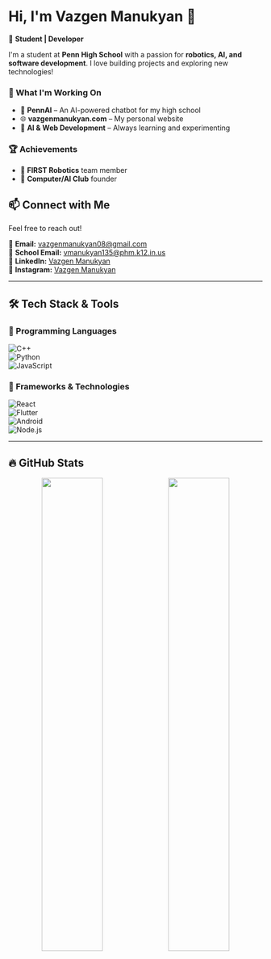 # Hi, I'm Vazgen Manukyan 👋  

🚀 **Student | Developer**  

I'm a student at **Penn High School** with a passion for **robotics, AI, and software development**. I love building projects and exploring new technologies!  

### 🔭 What I'm Working On  
- 🚀 **PennAI** – An AI-powered chatbot for my high school  
- 🌐 **vazgenmanukyan.com** – My personal website  
- 🤖 **AI & Web Development** – Always learning and experimenting  

### 🏆 Achievements  
- 🤖 **FIRST Robotics** team member  
- 🧠 **Computer/AI Club** founder  

## 📫 Connect with Me  
Feel free to reach out!  

📧 **Email:** [vazgenmanukyan08@gmail.com](mailto:vazgenmanukyan08@gmail.com)  
📧 **School Email:** [vmanukyan135@phm.k12.in.us](mailto:vmanukyan135@phm.k12.in.us)  
🔗 **LinkedIn:** [Vazgen Manukyan](https://www.linkedin.com/in/vazgen-manukyan-a60601318/)  
📸 **Instagram:** [Vazgen Manukyan](https://www.instagram.com/)  

---

## 🛠️ Tech Stack & Tools  
### 🚀 Programming Languages  
![C++](https://img.shields.io/badge/C%2B%2B-00599C?style=for-the-badge&logo=cplusplus&logoColor=white)  
![Python](https://img.shields.io/badge/Python-3776AB?style=for-the-badge&logo=python&logoColor=white)  
![JavaScript](https://img.shields.io/badge/JavaScript-F7DF1E?style=for-the-badge&logo=javascript&logoColor=black)  

### 🔧 Frameworks & Technologies  
![React](https://img.shields.io/badge/React-61DAFB?style=for-the-badge&logo=react&logoColor=black)  
![Flutter](https://img.shields.io/badge/Flutter-02569B?style=for-the-badge&logo=flutter&logoColor=white)  
![Android](https://img.shields.io/badge/Android-3DDC84?style=for-the-badge&logo=android&logoColor=black)  
![Node.js](https://img.shields.io/badge/Node.js-43853D?style=for-the-badge&logo=node.js&logoColor=white)  

---

## 🔥 GitHub Stats  
<p align="center"> 
  <img src="https://github-readme-stats.vercel.app/api?username=vmanukyann&show_icons=true&theme=tokyonight" width="49%" /> 
  <img src="https://github-readme-streak-stats.herokuapp.com/?user=vmanukyann&theme=tokyonight" width="49%" /> 
</p>
